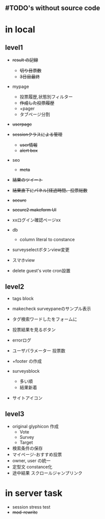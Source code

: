 #TODO's without source code
---


# in local
## level1
* ~~result の記録~~
    * ~~切り目票数~~
    * ~~3日目最終~~
* mypage
    * 投票履歴,状態別フィルター
    * ~~作成した投票履歴~~
    * +pager
    * タブページ分割
* ~~userpage~~
* ~~sessionクラスによる管理~~
    * ~~user情報~~
    * ~~alert box~~
* seo
    * ~~meta~~

* ~~結果のツイート~~
* ~~結果直下にパネル[経過時間、投票総数~~

* ~~secure~~
* ~~secure2 makeform UI~~

* xxログイン確認ページxx
* db
    * column literal to constance

* surveyselectボタンview変更

* スマホview

* delete guest's vote cron設置

## level2
* tags block
* makecheck surveypaneのサンプル表示
* タグ検索ワードしたをフォームに
* 投票結果を見るボタン
* errorログ
* ユーザパラメーター 投票数
* +footer の作成
* surveysblock
    * 多い順
    * 結果新着

* サイトアイコン


## level3
* original glyphicon 作成
    * Vote
    * Survey
    * Target
* 検索条件の保存
* マイページ-おすすめ投票
* owner, user の統一
* 定型文 constance化
* 途中結果 スクロールジャンプリンク

# in server task
* session stress test
* ~~mod-rewrite~~


